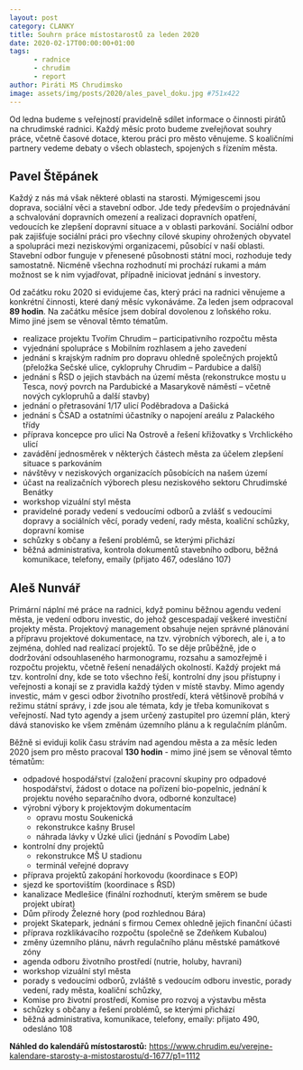 ```yaml
---
layout: post
category: CLANKY
title: Souhrn práce místostarostů za leden 2020
date: 2020-02-17T00:00:00+01:00
tags: 
      - radnice
      - chrudim
      - report
author: Piráti MS Chrudimsko
image: assets/img/posts/2020/ales_pavel_doku.jpg #751x422
---
```


Od ledna budeme s veřejností pravidelně sdílet informace o činnosti pirátů na chrudimské radnici. 
Každý měsíc proto budeme zveřejňovat souhry práce, včetně časové dotace, kterou práci pro město věnujeme. 
S koaličními partnery vedeme debaty o všech oblastech, spojených s řízením města.


Pavel Štěpánek
--------------

Každý z nás má však některé oblasti na starosti. Mýmigescemi jsou doprava, sociální věci a stavební odbor. 
Jde tedy především o projednávání a schvalování dopravních omezení a realizaci dopravních opatření, 
vedoucích ke zlepšení dopravní situace a v oblasti parkování. Sociální odbor pak zajišťuje
sociální práci pro všechny cílové skupiny ohrožených obyvatel a spolupráci mezi neziskovými organizacemi, 
působící v naší oblasti. Stavební odbor funguje v přenesené působnosti státní moci, rozhoduje tedy samostatně. 
Nicméně všechna rozhodnutí mi prochází rukami a mám možnost se k nim vyjadřovat, případně iniciovat jednání s investory. 

Od začátku roku 2020 si evidujeme čas, který práci na radnici věnujeme a konkrétní činnosti, které daný měsíc vykonáváme. 
Za leden jsem odpracoval **89 hodin**. Na začátku měsíce jsem dobíral dovolenou z loňského roku. 
Mimo jiné jsem se věnoval těmto tématům.

* realizace	projektu Tvořím Chrudim – participativního rozpočtu města 
* vyjednání	spolupráce s Mobilním rozhlasem a jeho zavedení
* jednání	s krajským radním pro dopravu ohledně společných projektů (přeložka Sečské ulice, cyklopruhy Chrudim – Pardubice a další)
* jednání s ŘSD o jejich stavbách na území města (rekonstrukce mostu u Tesca, nový povrch na Pardubické a 
  Masarykově náměstí – včetně nových cyklopruhů a další stavby)
* jednání o	přetrasování 1/17 ulicí Poděbradova a Dašická
* jednání	s ČSAD a ostatními účastníky o napojení areálu	z Palackého třídy
* příprava koncepce pro ulici Na Ostrově a řešení křižovatky s Vrchlického ulicí
* zavádění jednosměrek v některých částech města za účelem zlepšení situace s parkováním
* návštěvy v neziskových organizacích působících na našem území
* účast na realizačních výborech plesu neziskového sektoru Chrudimské	Benátky
* workshop vizuální styl města
* pravidelné porady vedení s vedoucími odborů a zvlášť s vedoucími dopravy a sociálních věcí, porady vedení, 
  rady města, koaliční schůzky, dopravní komise
* schůzky	s občany a řešení problémů, se kterými přichází
* běžná	administrativa, kontrola dokumentů stavebního odboru, běžná	komunikace, telefony, emaily (přijato 467, odesláno 107)


Aleš Nunvář
-----------

Primární náplní mé práce na radnici, když pominu běžnou agendu vedení města, je vedení odboru investic, 
do jehož gescespadají veškeré investiční projekty města. Projektový management obsahuje nejen správné 
plánování a přípravu projektové dokumentace, na tzv. výrobních výborech, ale i, a to zejména, 
dohled nad realizací projektů. To se děje průběžně, jde o dodržování odsouhlaseného harmonogramu, 
rozsahu a samozřejmě i rozpočtu projektu, včetně řešení nenadálých okolností. Každý projekt má tzv. kontrolní dny, 
kde se toto všechno řeší, kontrolní dny jsou přístupny i veřejnosti a konají se z pravidla každý týden
v místě stavby. Mimo agendy investic, mám v gesci odbor životního prostředí, která většinově probíhá v režimu státní správy, 
i zde jsou ale témata, kdy je třeba komunikovat s veřejností. Nad tyto agendy a jsem určený zastupitel pro územní plán, 
který dává stanovisko ke všem změnám územního plánu a k regulačním plánům.


Běžně si eviduji kolik času strávím nad agendou města a za měsíc leden 2020 jsem pro město pracoval **130 hodin** - mimo jiné 
jsem se věnoval těmto tématům:

* odpadové hospodářství (založení pracovní skupiny pro odpadové	hospodářství, žádost o dotace na pořízení bio-popelnic,
  jednání k projektu nového separačního dvora, odborné konzultace)
* výrobní výbory k projektovým dokumentacím
  + opravu mostu Soukenická 
  + rekonstrukce kašny Brusel
  + náhrada	lávky v Úzké ulici (jednání s Povodím Labe)
* kontrolní	dny projektů
  + rekonstrukce MŠ U stadionu
  + terminál veřejné dopravy
* příprava projektů zakopání horkovodu (koordinace s EOP)
* sjezd ke sportovištím (koordinace s ŘSD)
* kanalizace Medlešice (finální rozhodnutí, kterým směrem se bude projekt	ubírat)
* Dům	přírody Železné hory (pod rozhlednou Bára)
* projekt	Skatepark, jednání s firmou Cemex ohledně jejich finanční	účasti
* příprava rozklikávacího rozpočtu (společně se Zdeňkem Kubalou)
* změny	územního plánu, návrh regulačního plánu městské památkové	zóny
* agenda odboru životního prostředí (nutrie, holuby, havrani)
* workshop vizuální styl města
* porady s vedoucími odborů, zvláště s vedoucím odboru investic, porady vedení, rady města, koaliční schůzky, 
* Komise pro životní prostředí, Komise pro rozvoj a výstavbu města
* schůzky s	občany a řešení problémů, se kterými přichází
* běžná	administrativa, komunikace, telefony, emaily: přijato 490, odesláno	108

  
  
  
**Náhled do kalendářů místostarostů:** https://www.chrudim.eu/verejne-kalendare-starosty-a-mistostarostu/d-1677/p1=1112














